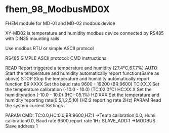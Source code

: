 # fhem_98_ModbusMD0X
FHEM module for MD-01 and MD-02 modbus device

XY-MD02 is temperature and humidity modbus device connected by RS485 with DIN35 mounting rails

Use modbus RTU or simple ASCII protocol

RS485 SIMPLE ASCII protocol:
CMD   instructions

READ	Report triggered a temperature and humidity (27.4°C,67.7%)
AUTO	Start the temperature and humidity automatically report function(Same as above)
STOP	Stop the temperature and humidity automatically report function
BR:XXXX	Set the baud rate 9600 - 19200 (BR:9600)
TC:XX.X	Set the temperature calibration (-10.0 - 10.0) (TC:02.0°C)
HC:XX.X	Set the humidityration (-10.0 - 10.0) (HC:-05.1%)
HZ:XXX	Set the temperature and humidity reporting rate(0.5,1,2,5,10) (HZ:2 reporting rate 2Hz)
PARAM	Read the system current Settings

PARAM CMD:
TC:0.0,HC:0.0,BR:9600,HZ:1	->Temp calibration 0.0, Humi calibration0.0, Baud rate 9600,report rate 1Hz
SLAVE_ADD:1			->MODBUS Slave address 1

